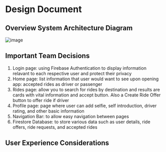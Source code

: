Design Document
=================

Overview System Architecture Diagram
---------------
![image](https://github.com/ucsb-cs184-f23/pj-react-02/assets/57011302/2df4f031-a2cc-4e7d-8c9a-c29451c04f37)

Important Team Decisions
---------------
1. Login page: using Firebase Authentication to display information relavant to each respective user and protect their privacy
2. Home page: list information that user would want to see upon opening app: accepted rides as driver or passenger
3. Rides page: allow you to search for rides by destination and results are cards with vital information and accept button. Also a Create Ride Offer button to offer ride if driver
4. Profile page: page where user can add selfie, self introduction, driver rating, and other basic information
5. Navigation Bar: to allow easy navigation between pages
6. Firestore Database: to store various data such as user details, ride offers, ride requests, and accepted rides

User Experience Considerations
---------------
